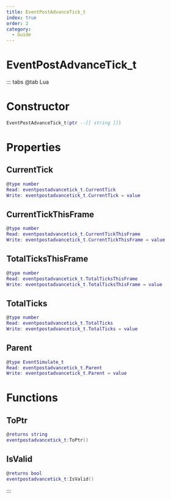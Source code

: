 ```yaml
---
title: EventPostAdvanceTick_t
index: true
order: 2
category:
  - Guide
---
```


# EventPostAdvanceTick_t

::: tabs
@tab Lua
# Constructor
```lua
EventPostAdvanceTick_t(ptr --[[ string ]])
```
# Properties
## CurrentTick 
```lua
@type number
Read: eventpostadvancetick_t.CurrentTick
Write: eventpostadvancetick_t.CurrentTick = value
```
## CurrentTickThisFrame 
```lua
@type number
Read: eventpostadvancetick_t.CurrentTickThisFrame
Write: eventpostadvancetick_t.CurrentTickThisFrame = value
```
## TotalTicksThisFrame 
```lua
@type number
Read: eventpostadvancetick_t.TotalTicksThisFrame
Write: eventpostadvancetick_t.TotalTicksThisFrame = value
```
## TotalTicks 
```lua
@type number
Read: eventpostadvancetick_t.TotalTicks
Write: eventpostadvancetick_t.TotalTicks = value
```
## Parent 
```lua
@type EventSimulate_t
Read: eventpostadvancetick_t.Parent
Write: eventpostadvancetick_t.Parent = value
```
# Functions
## ToPtr
```lua
@returns string
eventpostadvancetick_t:ToPtr()
```
## IsValid
```lua
@returns bool
eventpostadvancetick_t:IsValid()
```

:::